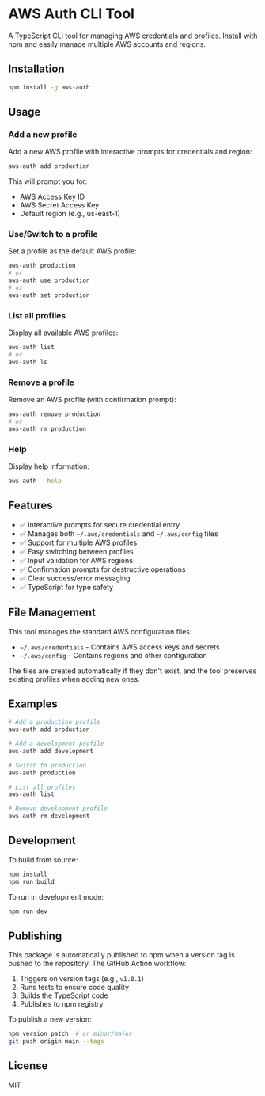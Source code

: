 # AWS Auth CLI Tool

A TypeScript CLI tool for managing AWS credentials and profiles. Install with npm and easily manage multiple AWS accounts and regions.

## Installation

```bash
npm install -g aws-auth
```

## Usage

### Add a new profile
Add a new AWS profile with interactive prompts for credentials and region:

```bash
aws-auth add production
```

This will prompt you for:
- AWS Access Key ID
- AWS Secret Access Key  
- Default region (e.g., us-east-1)

### Use/Switch to a profile
Set a profile as the default AWS profile:

```bash
aws-auth production
# or
aws-auth use production
# or  
aws-auth set production
```

### List all profiles
Display all available AWS profiles:

```bash
aws-auth list
# or
aws-auth ls
```

### Remove a profile
Remove an AWS profile (with confirmation prompt):

```bash
aws-auth remove production
# or
aws-auth rm production
```

### Help
Display help information:

```bash
aws-auth --help
```

## Features

- ✅ Interactive prompts for secure credential entry
- ✅ Manages both `~/.aws/credentials` and `~/.aws/config` files
- ✅ Support for multiple AWS profiles
- ✅ Easy switching between profiles
- ✅ Input validation for AWS regions
- ✅ Confirmation prompts for destructive operations
- ✅ Clear success/error messaging
- ✅ TypeScript for type safety

## File Management

This tool manages the standard AWS configuration files:
- `~/.aws/credentials` - Contains AWS access keys and secrets
- `~/.aws/config` - Contains regions and other configuration

The files are created automatically if they don't exist, and the tool preserves existing profiles when adding new ones.

## Examples

```bash
# Add a production profile
aws-auth add production

# Add a development profile  
aws-auth add development

# Switch to production
aws-auth production

# List all profiles
aws-auth list

# Remove development profile
aws-auth rm development
```

## Development

To build from source:

```bash
npm install
npm run build
```

To run in development mode:

```bash
npm run dev
```

## Publishing

This package is automatically published to npm when a version tag is pushed to the repository. The GitHub Action workflow:

1. Triggers on version tags (e.g., `v1.0.1`)
2. Runs tests to ensure code quality
3. Builds the TypeScript code
4. Publishes to npm registry

To publish a new version:

```bash
npm version patch  # or minor/major
git push origin main --tags
```

## License

MIT